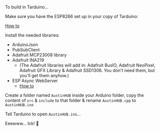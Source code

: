 To build in Tarduino...

Make sure you have the ESP8266 set up in your copy of Tarduino:

[How to](https://randomnerdtutorials.com/how-to-install-esp8266-board-arduino-ide/)

Install the needed libraries:

* ArduinoJson
* PubSubClient
* Adafruit MCP23008 library
* Adafruit INA219
    * (The Adafruit libraries will add in: Adafruit BusIO, Adafruit NeoPixel, Adafruit GFX Library & Adafruit SSD1306.  You don't need them, but you'll get them anyhow.)
* ESP Async WebServer
    * [How to](https://reacoda.gitbook.io/molemi-iot/introducing-the-nodemcu/display-the-dht11-sensor-reading-on-a-web-server-using-nodemcu./installing-dht-library-on-the-esp8266/installing-the-asynchronous-web-server-library)

Create a folder named `AustinHUB` inside your Arduino folder, copy the content of `src` & `include` to that folder & rename `AustinHUB.cpp` to `AustinHUB.ino`

Tell Tarduino to open `AustinHUB.ino`...

Eeewww...  Ick!  :vomiting_face:
